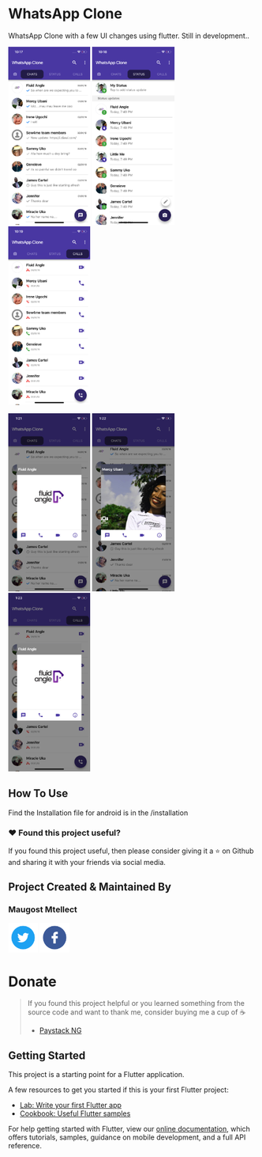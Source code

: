# WhatsApp Clone

WhatsApp Clone with a few UI changes using flutter. Still in development..

<img src="assets/screenshots/s1.png" width="33%" /> <img src="assets/screenshots/s2.png" width="33%" /> <img src="assets/screenshots/s3.png" width="33%" />

<img src="assets/screenshots/s4.png" width="33%" /> <img src="assets/screenshots/s5.png" width="33%" /> <img src="assets/screenshots/s6.png" width="33%" />


## How To Use

Find the Installation file for android is in the /installation


### :heart: Found this project useful?

If you found this project useful, then please consider giving it a :star: on Github and sharing it with your friends via social media.

## Project Created & Maintained By

### Maugost Mtellect

<a href="https://twitter.com/iMaugost"><img src="https://github.com/aritraroy/social-icons/blob/master/twitter-icon.png?raw=true" width="60"></a>
<a href="https://facebook.com/maugost.okore"><img src="https://github.com/aritraroy/social-icons/blob/master/facebook-icon.png?raw=true" width="60"></a>

# Donate

> If you found this project helpful or you learned something from the source code and want to thank me, consider buying me a cup of :coffee:
>
> - [Paystack NG](https://paystack.com/pay/iammaugost)



## Getting Started

This project is a starting point for a Flutter application.

A few resources to get you started if this is your first Flutter project:

- [Lab: Write your first Flutter app](https://flutter.io/docs/get-started/codelab)
- [Cookbook: Useful Flutter samples](https://flutter.io/docs/cookbook)

For help getting started with Flutter, view our 
[online documentation](https://flutter.io/docs), which offers tutorials, 
samples, guidance on mobile development, and a full API reference.
